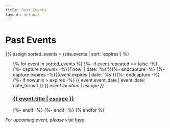 ```yaml
---
title: Past Events
layout: default
---
```


<div class="home">
  <h1 class="page-heading">Past Events</h1>

{% assign sorted_events = (site.events | sort: 'expires') %}

  <ul class="post-list">
  {% for event in sorted_events %}
    {%- if event.repeated == false -%}
      {%- capture nowunix -%}{{'now' | date: '%s'}}{%- endcapture -%}
      {%- capture expires -%}{{event.expires | date: '%s'}}{%- endcapture -%}
      {%- if nowunix > expires -%}
      <span class="post-meta">{{ event.event_date | event_date: date_format }}</span>
      <span class="post-meta"><em>{{ event.location | escape }}</em></span>
      <h3>
      <a class="post-link" href="{{ event.url | relative_url }}">{{ event.title | escape }}</a>
      </h3>
      {%- endif -%}
    {%- endif -%}
  {% endfor %}
  </ul>
<em>For upcoming event, please visit <a href="{{site.baseurl}}/events">here</a></em>
</div>

